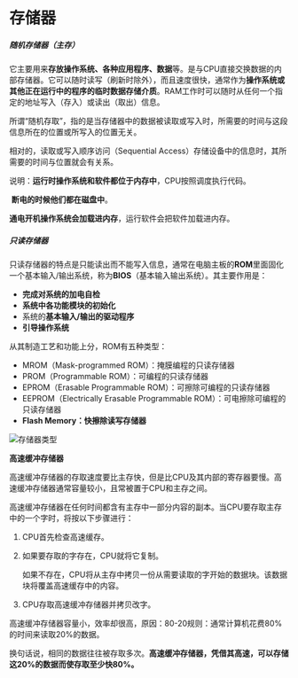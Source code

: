 # 存储器

##### 随机存储器（主存）

它主要用来**存放操作系统、各种应用程序、数据**等。是与CPU直接交换数据的内部存储器。它可以随时读写（刷新时除外），而且速度很快，通常作为**操作系统或其他正在运行中的程序的临时数据存储介质**。RAM工作时可以随时从任何一个指定的地址写入（存入）或读出（取出）信息。

所谓“随机存取”，指的是当存储器中的数据被读取或写入时，所需要的时间与这段信息所在的位置或所写入的位置无关。

相对的，读取或写入顺序访问（Sequential Access）存储设备中的信息时，其所需要的时间与位置就会有关系。

说明：**运行时操作系统和软件都位于内存中**，CPU按照调度执行代码。

​			**断电的时候他们都在磁盘中**。

​			**通电开机操作系统会加载进内存**，运行软件会把软件加载进内存。

##### 只读存储器

只读存储器的特点是只能读出而不能写入信息，通常在电脑主板的**ROM**里面固化一个基本输入/输出系统，称为**BIOS**（基本输入输出系统）。其主要作用是：

- **完成对系统的加电自检**
- **系统中各功能模块的初始化**
- 系统的**基本输入/输出的驱动程序**
- **引导操作系统**

从其制造工艺和功能上分，ROM有五种类型：

- MROM（Mask-programmed ROM）：掩膜编程的只读存储器
- PROM（Programmable ROM）：可编程的只读存储器
- EPROM（Erasable Programmable ROM）：可擦除可编程的只读存储器
- EEPROM（Electrically Erasable Programmable ROM）：可电擦除可编程的只读存储器 
- **Flash Memory：快擦除读写存储器**

![存储器类型](https://i.loli.net/2021/07/27/yKmYCIv5XEeOfqb.png)

**高速缓冲存储器**

高速缓冲存储器的存取速度要比主存快，但是比CPU及其内部的寄存器要慢。高速缓冲存储器通常容量较小，且常被置于CPU和主存之间。

高速缓冲存储器在任何时间都含有主存中一部分内容的副本。当CPU要存取主存中的一个字时，将按以下步骤进行：

1. CPU首先检查高速缓存。

2. 如果要存取的字存在，CPU就将它复制。

   如果不存在，CPU将从主存中拷贝一份从需要读取的字开始的数据块。该数据块将覆盖高速缓存中的内容。

3. CPU存取高速缓冲存储器并拷贝改字。

高速缓冲存储器容量小，效率却很高，原因：80-20规则：通常计算机花费80%的时间来读取20%的数据。

换句话说，相同的数据往往被存取多次。**高速缓冲存储器，凭借其高速，可以存储这20%的数据而使存取至少快80%。**

